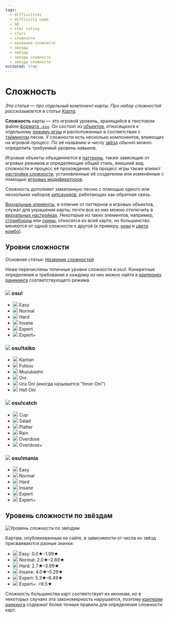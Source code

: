 ```yaml
---
tags:
  - difficulties
  - difficulty name
  - SR
  - star rating
  - stars
  - сложности
  - название сложности
  - звезды
  - звёзды
  - звезды сложности
  - звёзды сложности
outdated: true
---
```


# Сложность

*Эта статья — про отдельный компонент карты. Про набор сложностей рассказывается в статье [Карта](/wiki/Beatmap).*

**Сложность** карты — это игровой уровень, хранящийся в текстовом файле [формата `.osu`](/wiki/osu!_File_Formats/Osu_(file_format)). Он состоит из [объектов](/wiki/Hit_object), относящихся к отдельному [режиму игры](/wiki/Game_mode) и расположенных в соответствии с [таймингом](/wiki/Beatmapping/Timing_section) песни. У сложности есть несколько компонентов, влияющих на игровой процесс. По её названию и числу [звёзд](/wiki/Beatmapping/Star_rating) обычно можно определить требуемый уровень навыков.

Игровые объекты объединяются в [паттерны](/wiki/Beatmap/Pattern), также зависящие от игровых режимов и определяющие общий стиль, внешний вид сложности и процесс её прохождения. На процесс игры также влияют [настройки сложности](/wiki/Beatmap_Editor/Song_Setup#difficulty), установленные её создателем или изменённые с помощью [игровых модификаторов](/wiki/Game_modifier).

Сложность дополняет замапанную песню с помощью одного или нескольких наборов [хитсаундов](/wiki/Beatmapping/Hitsound), работающих как обратная связь. 

[Визуальные элементы](/wiki/Beatmap), в отличие от паттернов и игровых объектов, служат для украшения карты; почти все из них можно отключить в [визуальных настройках](/wiki/Visual_Settings). Некоторые из таких элементов, например, [сториборды](/wiki/Storyboard) или [скины](/wiki/Skinning), относятся ко всей карте, но большинство меняются от одной сложности к другой (к примеру, [киаи](/wiki/Kiai_time) и [цвета комбо](/wiki/Glossary/Combo_colour)).

## Уровни сложности

*Основная статья: [Названия сложностей](/wiki/Ranking_Criteria/Difficulty_Naming)*

Ниже перечислены типичные уровни сложности в osu!. Конкретные определения и требования к каждому из них можно найти в [критериях раннкинга](/wiki/Ranking_Criteria) соответствующего режима.

### ![](/wiki/shared/mode/osu.png) osu!

- ![](/wiki/shared/diff/easy-o.png) Easy
- ![](/wiki/shared/diff/normal-o.png) Normal
- ![](/wiki/shared/diff/hard-o.png) Hard
- ![](/wiki/shared/diff/insane-o.png) Insane
- ![](/wiki/shared/diff/expert-o.png) Expert
- ![](/wiki/shared/diff/expertplus-o.png) Expert+

### ![](/wiki/shared/mode/taiko.png) osu!taiko

- ![](/wiki/shared/diff/easy-t.png) Kantan
- ![](/wiki/shared/diff/normal-t.png) Futsuu
- ![](/wiki/shared/diff/hard-t.png) Muzukashii
- ![](/wiki/shared/diff/insane-t.png) Oni
- ![](/wiki/shared/diff/expert-t.png) Ura Oni (иногда называется "Inner Oni")
- ![](/wiki/shared/diff/expertplus-t.png) Hell Oni

### ![](/wiki/shared/mode/catch.png) osu!catch

- ![](/wiki/shared/diff/easy-c.png) Cup
- ![](/wiki/shared/diff/normal-c.png) Salad
- ![](/wiki/shared/diff/hard-c.png) Platter
- ![](/wiki/shared/diff/insane-c.png) Rain
- ![](/wiki/shared/diff/expert-c.png) Overdose
- ![](/wiki/shared/diff/expertplus-c.png) Overdose+

### ![](/wiki/shared/mode/mania.png) osu!mania

- ![](/wiki/shared/diff/easy-m.png) Easy
- ![](/wiki/shared/diff/normal-m.png) Normal
- ![](/wiki/shared/diff/hard-m.png) Hard
- ![](/wiki/shared/diff/insane-m.png) Insane
- ![](/wiki/shared/diff/expert-m.png) Expert
- ![](/wiki/shared/diff/expertplus-m.png) Expert+

## Уровень сложности по звёздам

![Уровень сложности по звёздам](img/SR-range.png)

Картам, опубликованным на сайте, в зависимости от числа их звёзд присваиваются разные значки:

- ![](/wiki/shared/diff/easy-o.png) Easy: 0.0★–1.99★
- ![](/wiki/shared/diff/normal-o.png) Normal: 2.0★–2.69★
- ![](/wiki/shared/diff/hard-o.png) Hard: 2.7★–3.99★
- ![](/wiki/shared/diff/insane-o.png) Insane: 4.0★–5.29★
- ![](/wiki/shared/diff/expert-o.png) Expert: 5.3★–6.49★
- ![](/wiki/shared/diff/expertplus-o.png) Expert+: >6.5★

Сложность большинства карт соответствует их иконкам, но в некоторых случаях эта закономерность нарушается, поэтому [критерии ранкинга](/wiki/Ranking_Criteria) содержат более точные правила для определения сложности карт.
